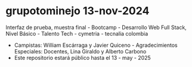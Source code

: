 # grupotominejo 13-nov-2024
Interfaz de prueba, muestra final - Bootcamp - Desarrollo Web Full Stack, Nivel Básico - Talento Tech - cymetria - tecnalia colombia
- Campistas: William Escárraga y Javier Quiceno - Agradecimientos Especiales: Docentes, Lina Giraldo y Alberto Carbono
- Este repositorio estará público hasta el 13 - may - 2025

